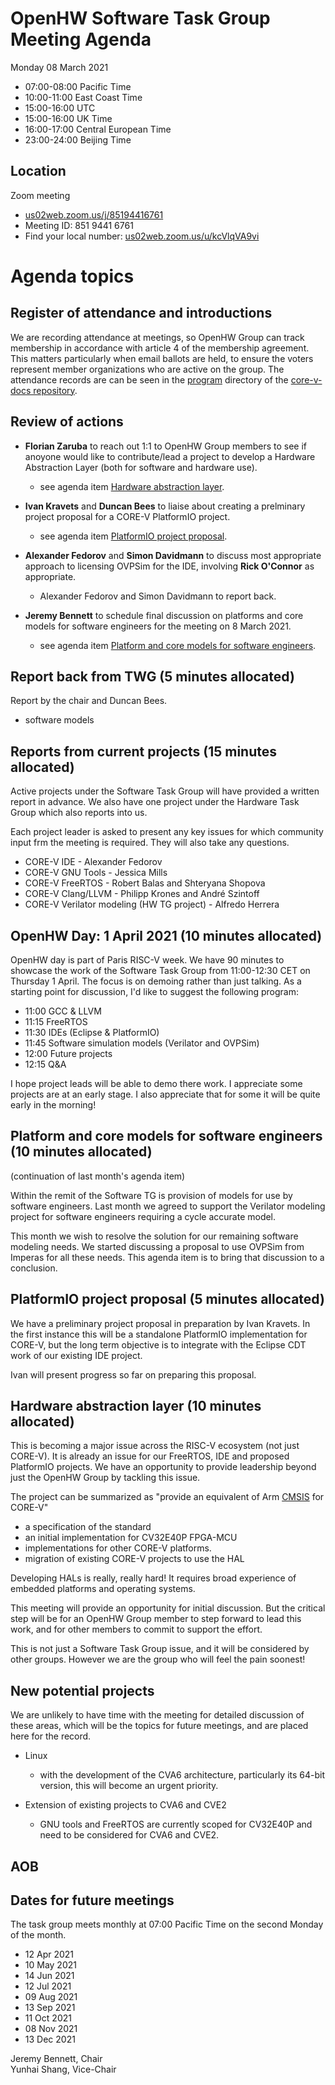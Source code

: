 # OpenHW Software Task Group Meeting Agenda

Monday 08 March 2021

- 07:00-08:00 Pacific Time
- 10:00-11:00 East Coast Time
- 15:00-16:00 UTC
- 15:00-16:00 UK Time
- 16:00-17:00 Central European Time
- 23:00-24:00 Beijing Time

## Location

Zoom meeting

- [us02web.zoom.us/j/85194416761](https://us02web.zoom.us/j/85194416761)
- Meeting ID: 851 9441 6761
- Find your local number: [us02web.zoom.us/u/kcVlqVA9vi](https://us02web.zoom.us/u/kcVlqVA9vi)

# Agenda topics

## Register of attendance and introductions

We are recording attendance at meetings, so OpenHW Group can track membership in accordance with article 4 of the membership agreement. This matters particularly when email ballots are held, to ensure the voters represent member organizations who are active on the group. The attendance records are can be seen in the [program](https://github.com/openhwgroup/core-v-docs/tree/master/program) directory of the [core-v-docs repository](https://github.com/openhwgroup/core-v-docs).

## Review of actions

- **Florian Zaruba** to reach out 1:1 to OpenHW Group members to see if anoyone would like to contribute/lead a project to develop a Hardware Abstraction Layer (both for software and hardware use).

  - see agenda item [Hardware abstraction layer](#hardware-abstraction-layer).

- **Ivan Kravets** and **Duncan Bees** to liaise about creating a prelminary project proposal for a CORE-V PlatformIO project.

  - see agenda item [PlatformIO project proposal](#platformio-project-proposal).

- **Alexander Fedorov** and **Simon Davidmann** to discuss most appropriate approach to licensing OVPSim for the IDE, involving **Rick O'Connor** as appropriate.

  - Alexander Fedorov and Simon Davidmann to report back.

- **Jeremy Bennett** to schedule final discussion on platforms and core models for software engineers for the meeting on 8 March 2021.

  - see agenda item [Platform and core models for software engineers](#platform-and-core-models-for-software-engineers).

## Report back from TWG (5 minutes allocated)

Report by the chair and Duncan Bees.

- software models

## Reports from current projects (15 minutes allocated)

Active projects under the Software Task Group will have provided a written report in advance. We also have one project under the Hardware Task Group which also reports into us.

Each project leader is asked to present any key issues for which community input frm the meeting is required. They will also take any questions.

- CORE-V IDE - Alexander Fedorov
- CORE-V GNU Tools - Jessica Mills
- CORE-V FreeRTOS - Robert Balas and Shteryana Shopova
- CORE-V Clang/LLVM - Philipp Krones and André Szintoff
- CORE-V Verilator modeling (HW TG project) - Alfredo Herrera

## OpenHW Day: 1 April 2021 (10 minutes allocated)

OpenHW day is part of Paris RISC-V week. We have 90 minutes to showcase the work of the Software Task Group from 11:00-12:30 CET on Thursday 1 April. The focus is on demoing rather than just talking. As a starting point for discussion, I'd like to suggest the following program:

- 11:00 GCC & LLVM
- 11:15 FreeRTOS
- 11:30 IDEs (Eclipse & PlatformIO)
- 11:45 Software simulation models (Verilator and OVPSim)
- 12:00 Future projects
- 12:15 Q&A

I hope project leads will be able to demo there work. I appreciate some projects are at an early stage. I also appreciate that for some it will be quite early in the morning!

## Platform and core models for software engineers (10 minutes allocated)

(continuation of last month's agenda item)

Within the remit of the Software TG is provision of models for use by software engineers.  Last month we agreed to support the Verilator modeling project for software engineers requiring a cycle accurate model.

This month we wish to resolve the solution for our remaining software modeling needs.  We started discussing a proposal to use OVPSim from Imperas for all these needs. This agenda item is to bring that discussion to a conclusion.

## PlatformIO project proposal (5 minutes allocated)

We have a preliminary project proposal in preparation by Ivan Kravets.  In the first instance this will be a standalone PlatformIO implementation for CORE-V, but the long term objective is to integrate with the Eclipse CDT work of our existing IDE project.

Ivan will present progress so far on preparing this proposal.

## Hardware abstraction layer (10 minutes allocated)

This is becoming a major issue across the RISC-V ecosystem (not just CORE-V).  It is already an issue for our FreeRTOS, IDE and proposed PlatformIO projects.  We have an opportunity to provide leadership beyond just the OpenHW Group by tackling this issue.

The project can be summarized as "provide an equivalent of Arm [CMSIS](https://developer.arm.com/tools-and-software/embedded/cmsis) for CORE-V"

* a specification of the standard
* an initial implementation for CV32E40P FPGA-MCU
* implementations for other CORE-V platforms.
* migration of existing CORE-V projects to use the HAL

Developing HALs is really, really hard!  It requires broad experience of embedded platforms and operating systems.

This meeting will provide an opportunity for initial discussion.  But the critical step will be for an OpenHW Group member to step forward to lead this work, and for other members to commit to support the effort.

This is not just a Software Task Group issue, and it will be considered by other groups. However we are the group who will feel the pain soonest!

## New potential projects

We are unlikely to have time with the meeting for detailed discussion of these areas, which will be the topics for future meetings, and are placed here for the record.

- Linux

  - with the development of the CVA6 architecture, particularly its 64-bit version, this will become an urgent priority.

- Extension of existing projects to CVA6 and CVE2

  - GNU tools and FreeRTOS are currently scoped for CV32E40P and need to be considered for CVA6 and CVE2.

## AOB

## Dates for future meetings

The task group meets monthly at 07:00 Pacific Time on the second Monday of the month.

- 12 Apr 2021
- 10 May 2021
- 14 Jun 2021
- 12 Jul 2021
- 09 Aug 2021
- 13 Sep 2021
- 11 Oct 2021
- 08 Nov 2021
- 13 Dec 2021

Jeremy Bennett, Chair\
Yunhai Shang, Vice-Chair
